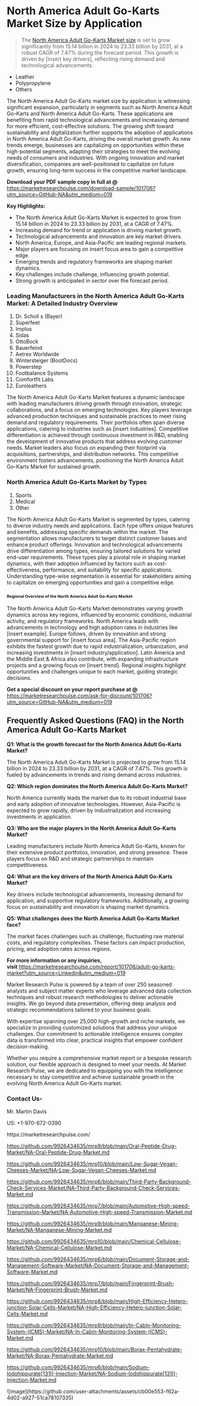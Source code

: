 <h1>North America Adult Go-Karts Market&nbsp;Size by Application</h1><blockquote><p>The <a href="https://marketresearchpulse.com/download-sample/101706?utm_source=GitHub-NA&amp;utm_medium=019">North America Adult Go-Karts Market size</a> is set to grow significantly from 15.14 billion in 2024 to 23.33 billion by 2031, at a robust CAGR of 7.47% during the forecast period. This growth is driven by [insert key drivers], reflecting rising demand and technological advancements.</p></blockquote><ul><li>Leather<li> Polypropylene<li> Others</li></ul><p>The North America Adult Go-Karts market size by application is witnessing significant expansion, particularly in segments such as North America Adult Go-Karts and North America Adult Go-Karts. These applications are benefiting from rapid technological advancements and increasing demand for more efficient, cost-effective solutions. The growing shift toward sustainability and digitalization further supports the adoption of applications in North America Adult Go-Karts, driving the overall market growth. As new trends emerge, businesses are capitalizing on opportunities within these high-potential segments, adapting their strategies to meet the evolving needs of consumers and industries. With ongoing innovation and market diversification, companies are well-positioned to capitalize on future growth, ensuring long-term success in the competitive market landscape.</p><p><strong>Download your PDF sample copy in full at @ </strong><a href="https://marketresearchpulse.com/download-sample/101706?utm_source=GitHub-NA&amp;utm_medium=019">https://marketresearchpulse.com/download-sample/101706?utm_source=GitHub-NA&amp;utm_medium=019</a></p><p><strong>Key Highlights: </strong></p><ul><li>The North America Adult Go-Karts Market is expected to grow from 15.14 billion in 2024 to 23.33 billion by 2031, at a CAGR of 7.47%.</li><li>Increasing demand for trend or application is driving market growth.</li><li>Technological advancements and innovation are key market drivers.</li><li>North America, Europe, and Asia-Pacific are leading regional markets.</li><li>Major players are focusing on insert focus area to gain a competitive edge.</li><li>Emerging trends and regulatory frameworks are shaping market dynamics.</li><li>Key challenges include challenge, influencing growth potential.</li><li>Strong growth is anticipated in sector over the forecast period.</li></ul><h3>Leading Manufacturers in the North America Adult Go-Karts Market: A Detailed Industry Overview</h3><ol><li>Dr. Scholl s (Bayer)</li><li>Superfeet</li><li>Implus</li><li>Sidas</li><li>OttoBock</li><li>Bauerfeind</li><li>Aetrex Worldwide</li><li>Wintersteiger (BootDocs)</li><li>Powerstep</li><li>Footbalance Systems</li><li>Comfortfit Labs</li><li>Euroleathers</li></ol><div class="flex max-w-full flex-col flex-grow"><div class="min-h-8 text-message flex w-full flex-col items-end gap-2 whitespace-normal break-words [.text-message+&amp;]:mt-5" dir="auto" data-message-author-role="assistant" data-message-id="fd8432e4-4910-450d-b182-61b7bfb0a01f" data-message-model-slug="gpt-4o"><div class="flex w-full flex-col gap-1 empty:hidden first:pt-[3px]"><div class="markdown prose w-full break-words dark:prose-invert light"><p>The North America Adult Go-Karts Market features a dynamic landscape with leading manufacturers driving growth through innovation, strategic collaborations, and a focus on emerging technologies. Key players leverage advanced production techniques and sustainable practices to meet rising demand and regulatory requirements. Their portfolios often span diverse applications, catering to industries such as [insert industries]. Competitive differentiation is achieved through continuous investment in R&amp;D, enabling the development of innovative products that address evolving customer needs. Market leaders also focus on expanding their footprint via acquisitions, partnerships, and distribution networks. This competitive environment fosters advancements, positioning the North America Adult Go-Karts Market for sustained growth.</p></div></div></div></div><h3>North America Adult Go-Karts Market by Types</h3><ol><li>Sports<li> Medical<li> Other</li></ol><div class="flex max-w-full flex-col flex-grow"><div class="min-h-8 text-message flex w-full flex-col items-end gap-2 whitespace-normal break-words [.text-message+&amp;]:mt-5" dir="auto" data-message-author-role="assistant" data-message-id="084470be-0bb7-4664-bddf-5156b4f41249" data-message-model-slug="gpt-4o-mini"><div class="flex w-full flex-col gap-1 empty:hidden first:pt-[3px]"><div class="markdown prose w-full break-words dark:prose-invert light"><p>The North America Adult Go-Karts Market is segmented by types, catering to diverse industry needs and applications. Each type offers unique features and benefits, addressing specific demands within the market. The segmentation allows manufacturers to target distinct customer bases and enhance product offerings. Innovation and technological advancements drive differentiation among types, ensuring tailored solutions for varied end-user requirements. These types play a pivotal role in shaping market dynamics, with their adoption influenced by factors such as cost-effectiveness, performance, and suitability for specific applications. Understanding type-wise segmentation is essential for stakeholders aiming to capitalize on emerging opportunities and gain a competitive edge.</p></div></div></div></div><h3><span style="font-size: 11px;">Regional Overview of the North America Adult Go-Karts Market</span></h3><div class="flex max-w-full flex-col flex-grow"><div class="min-h-8 text-message flex w-full flex-col items-end gap-2 whitespace-normal break-words [.text-message+&amp;]:mt-5" dir="auto" data-message-author-role="assistant" data-message-id="e9038762-ce64-4e30-91c9-9bd413514231" data-message-model-slug="gpt-4o-mini"><div class="flex w-full flex-col gap-1 empty:hidden first:pt-[3px]"><div class="markdown prose w-full break-words dark:prose-invert light"><p>The North America Adult Go-Karts Market demonstrates varying growth dynamics across key regions, influenced by economic conditions, industrial activity, and regulatory frameworks. North America leads with advancements in technology and high adoption rates in industries like [insert example]. Europe follows, driven by innovation and strong governmental support for [insert focus area]. The Asia-Pacific region exhibits the fastest growth due to rapid industrialization, urbanization, and increasing investments in [insert industry/application]. Latin America and the Middle East &amp; Africa also contribute, with expanding infrastructure projects and a growing focus on [insert trend]. Regional insights highlight opportunities and challenges unique to each market, guiding strategic decisions.</p></div></div></div></div><p><strong>Get a special discount on your report purchase at @ </strong><a href="https://marketresearchpulse.com/ask-for-discount/101706?utm_source=GitHub-NA&amp;utm_medium=019">https://marketresearchpulse.com/ask-for-discount/101706?utm_source=GitHub-NA&amp;utm_medium=019</a></p><h2>Frequently Asked Questions (FAQ) in the North America Adult Go-Karts Market</h2><p><strong>Q1: What is the growth forecast for the North America Adult Go-Karts Market?</strong></p><p>The North America Adult Go-Karts Market is projected to grow from 15.14 billion in 2024 to 23.33 billion by 2031, at a CAGR of 7.47%. This growth is fueled by advancements in trends and rising demand across industries.</p><p><strong>Q2: Which region dominates the North America Adult Go-Karts Market?</strong></p><p>North America currently leads the market due to its robust industrial base and early adoption of innovative technologies. However, Asia-Pacific is expected to grow rapidly, driven by industrialization and increasing investments in application.</p><p><strong>Q3: Who are the major players in the North America Adult Go-Karts Market?</strong></p><p>Leading manufacturers include North America Adult Go-Karts, known for their extensive product portfolios, innovation, and strong presence. These players focus on R&amp;D and strategic partnerships to maintain competitiveness.</p><p><strong>Q4: What are the key drivers of the North America Adult Go-Karts Market?</strong></p><p>Key drivers include technological advancements, increasing demand for application, and supportive regulatory frameworks. Additionally, a growing focus on sustainability and innovation is shaping market dynamics.</p><p><strong>Q5: What challenges does the North America Adult Go-Karts Market face?</strong></p><p>The market faces challenges such as challenge, fluctuating raw material costs, and regulatory complexities. These factors can impact production, pricing, and adoption rates across regions.</p><p><strong>For more information or any inquiries, visit&nbsp;</strong><a href="https://marketresearchpulse.com/report/101706/adult-go-karts-market?utm_source=Linkedin&utm_medium=019">https://marketresearchpulse.com/report/101706/adult-go-karts-market?utm_source=Linkedin&utm_medium=019</a></p><p>Market Research Pulse is powered by a team of over 250 seasoned analysts and subject matter experts who leverage advanced data collection techniques and robust research methodologies to deliver actionable insights. We go beyond data presentation, offering deep analysis and strategic recommendations tailored to your business goals.</p><p>With expertise spanning over 25,000 high-growth and niche markets, we specialize in providing customized solutions that address your unique challenges. Our commitment to actionable intelligence ensures complex data is transformed into clear, practical insights that empower confident decision-making.</p><p>Whether you require a comprehensive market report or a bespoke research solution, our flexible approach is designed to meet your needs. At Market Research Pulse, we are dedicated to equipping you with the intelligence necessary to stay competitive and achieve sustainable growth in the evolving North America Adult Go-Karts market.</p><h3><strong>Contact Us-</strong></h3><p>Mr. Martin Davis</p><p>US: +1-970-672-0390</p><p>https://marketresearchpulse.com/</p><p><a href="https://github.com/9926434635/mrp9/blob/main/Oral-Peptide-Drug-Market/NA-Oral-Peptide-Drug-Market.md">https://github.com/9926434635/mrp9/blob/main/Oral-Peptide-Drug-Market/NA-Oral-Peptide-Drug-Market.md</a></p><p><a href="https://github.com/9926434635/mrp10/blob/main/Low-Sugar-Vegan-Cheeses-Market/NA-Low-Sugar-Vegan-Cheeses-Market.md">https://github.com/9926434635/mrp10/blob/main/Low-Sugar-Vegan-Cheeses-Market/NA-Low-Sugar-Vegan-Cheeses-Market.md</a></p><p><a href="https://github.com/9926434635/mrp6/blob/main/Third-Party-Background-Check-Services-Market/NA-Third-Party-Background-Check-Services-Market.md">https://github.com/9926434635/mrp6/blob/main/Third-Party-Background-Check-Services-Market/NA-Third-Party-Background-Check-Services-Market.md</a></p><p><a href="https://github.com/9926434635/mrp7/blob/main/Automotive-High-speed-Transmission-Market/NA-Automotive-High-speed-Transmission-Market.md">https://github.com/9926434635/mrp7/blob/main/Automotive-High-speed-Transmission-Market/NA-Automotive-High-speed-Transmission-Market.md</a></p><p><a href="https://github.com/9926434635/mrp9/blob/main/Manganese-Mining-Market/NA-Manganese-Mining-Market.md">https://github.com/9926434635/mrp9/blob/main/Manganese-Mining-Market/NA-Manganese-Mining-Market.md</a></p><p><a href="https://github.com/9926434635/mrp10/blob/main/Chemical-Cellulose-Market/NA-Chemical-Cellulose-Market.md">https://github.com/9926434635/mrp10/blob/main/Chemical-Cellulose-Market/NA-Chemical-Cellulose-Market.md</a></p><p><a href="https://github.com/9926434635/mrp6/blob/main/Document-Storage-and-Management-Software-Market/NA-Document-Storage-and-Management-Software-Market.md">https://github.com/9926434635/mrp6/blob/main/Document-Storage-and-Management-Software-Market/NA-Document-Storage-and-Management-Software-Market.md</a></p><p><a href="https://github.com/9926434635/mrp7/blob/main/Fingerprint-Brush-Market/NA-Fingerprint-Brush-Market.md">https://github.com/9926434635/mrp7/blob/main/Fingerprint-Brush-Market/NA-Fingerprint-Brush-Market.md</a></p><p><a href="https://github.com/9926434635/mrp8/blob/main/High-Efficiency-Hetero-junction-Solar-Cells-Market/NA-High-Efficiency-Hetero-junction-Solar-Cells-Market.md">https://github.com/9926434635/mrp8/blob/main/High-Efficiency-Hetero-junction-Solar-Cells-Market/NA-High-Efficiency-Hetero-junction-Solar-Cells-Market.md</a></p><p><a href="https://github.com/9926434635/mrp9/blob/main/In-Cabin-Monitoring-System-(ICMS)-Market/NA-In-Cabin-Monitoring-System-(ICMS)-Market.md">https://github.com/9926434635/mrp9/blob/main/In-Cabin-Monitoring-System-(ICMS)-Market/NA-In-Cabin-Monitoring-System-(ICMS)-Market.md</a></p><p><a href="https://github.com/9926434635/mrp10/blob/main/Borax-Pentahydrate-Market/NA-Borax-Pentahydrate-Market.md">https://github.com/9926434635/mrp10/blob/main/Borax-Pentahydrate-Market/NA-Borax-Pentahydrate-Market.md</a></p><p><a href="https://github.com/9926434635/mrp6/blob/main/Sodium-Iodohippurate[131I]-Injection-Market/NA-Sodium-Iodohippurate[131I]-Injection-Market.md">https://github.com/9926434635/mrp6/blob/main/Sodium-Iodohippurate[131I]-Injection-Market/NA-Sodium-Iodohippurate[131I]-Injection-Market.md</a></p>
![image](https://github.com/user-attachments/assets/cb00e553-f62a-4d02-a927-51ca78107335)
